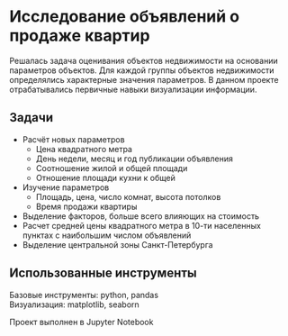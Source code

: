 # Исследование объявлений о продаже квартир  
Решалась задача оценивания объектов недвижимости на основании параметров объектов. Для каждой группы объектов недвижимости определялись характерные значения параметров. В данном проекте отрабатывались первичные навыки визуализации информации.  

## Задачи  
- Расчёт новых параметров
  - Цена квадратного метра
  - День недели, месяц и год публикации объявления
  - Соотношение жилой и общей площади
  - Отношение площади кухни к общей
- Изучение параметров
  - Площадь, цена, число комнат, высота потолков
  - Время продажи квартиры
- Выделение факторов, больше всего влияющих на стоимость
- Расчет средней цены квадратного метра в 10-ти населенных пунктах с наибольшим числом объявлений
- Выделение центральной зоны Санкт-Петербурга  

## Использованные инструменты
Базовые инструменты: python, pandas  
Визуализация: matplotlib, seaborn  

Проект выполнен в Jupyter Notebook
